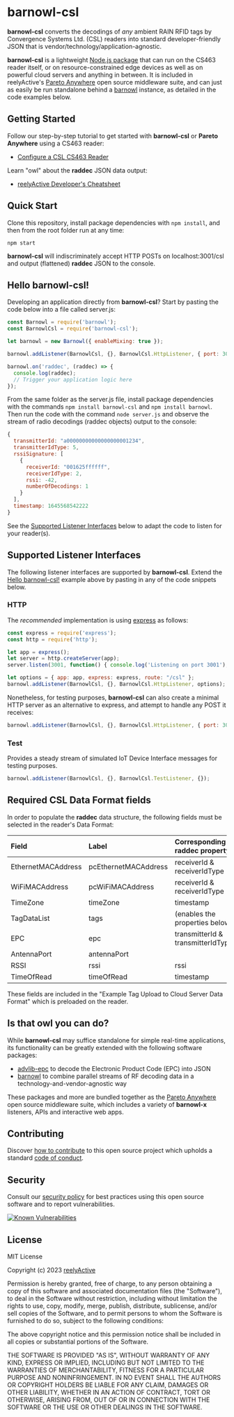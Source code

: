 barnowl-csl
===========

__barnowl-csl__ converts the decodings of _any_ ambient RAIN RFID tags by Convergence Systems Ltd. (CSL) readers into standard developer-friendly JSON that is vendor/technology/application-agnostic.

__barnowl-csl__ is a lightweight [Node.js package](https://www.npmjs.com/package/barnowl-impinj) that can run on the CS463 reader itself, or on resource-constrained edge devices as well as on powerful cloud servers and anything in between.  It is included in reelyActive's [Pareto Anywhere](https://www.reelyactive.com/pareto/anywhere/) open source middleware suite, and can just as easily be run standalone behind a [barnowl](https://github.com/reelyactive/barnowl) instance, as detailed in the code examples below.


Getting Started
---------------

Follow our step-by-step tutorial to get started with __barnowl-csl__ or __Pareto Anywhere__ using a CS463 reader:
- [Configure a CSL CS463 Reader](https://reelyactive.github.io/diy/csl-cs463-config/)

Learn "owl" about the __raddec__ JSON data output:
-  [reelyActive Developer's Cheatsheet](https://reelyactive.github.io/diy/cheatsheet/)


Quick Start
-----------

Clone this repository, install package dependencies with `npm install`, and then from the root folder run at any time:

    npm start

__barnowl-csl__ will indiscriminately accept HTTP POSTs on localhost:3001/csl and output (flattened) __raddec__ JSON to the console.


Hello barnowl-csl!
------------------

Developing an application directly from __barnowl-csl__?  Start by pasting the code below into a file called server.js:

```javascript
const Barnowl = require('barnowl');
const BarnowlCsl = require('barnowl-csl');

let barnowl = new Barnowl({ enableMixing: true });

barnowl.addListener(BarnowlCsl, {}, BarnowlCsl.HttpListener, { port: 3001 });

barnowl.on('raddec', (raddec) => {
  console.log(raddec);
  // Trigger your application logic here
});
```

From the same folder as the server.js file, install package dependencies with the commands `npm install barnowl-csl` and `npm install barnowl`.  Then run the code with the command `node server.js` and observe the stream of radio decodings (raddec objects) output to the console:

```javascript
{
  transmitterId: "a00000000000000000001234",
  transmitterIdType: 5,
  rssiSignature: [
    {
      receiverId: "001625ffffff",
      receiverIdType: 2,
      rssi: -42,
      numberOfDecodings: 1
    }
  ],
  timestamp: 1645568542222
}
```

See the [Supported Listener Interfaces](#supported-listener-interfaces) below to adapt the code to listen for your reader(s).


Supported Listener Interfaces
-----------------------------

The following listener interfaces are supported by __barnowl-csl__.  Extend the [Hello barnowl-csl!](#hello-barnowl-csl) example above by pasting in any of the code snippets below.

### HTTP

The _recommended_ implementation is using [express](https://expressjs.com/) as follows:

```javascript
const express = require('express');
const http = require('http');

let app = express();
let server = http.createServer(app);
server.listen(3001, function() { console.log('Listening on port 3001'); });

let options = { app: app, express: express, route: "/csl" }; 
barnowl.addListener(BarnowlCsl, {}, BarnowlCsl.HttpListener, options);
```

Nonetheless, for testing purposes, __barnowl-csl__ can also create a minimal HTTP server as an alternative to express, and attempt to handle any POST it receives:

```javascript
barnowl.addListener(BarnowlCsl, {}, BarnowlCsl.HttpListener, { port: 3001 });
```

### Test

Provides a steady stream of simulated IoT Device Interface messages for testing purposes.

```javascript
barnowl.addListener(BarnowlCsl, {}, BarnowlCsl.TestListener, {});
```


Required CSL Data Format fields
-------------------------------

In order to populate the __raddec__ data structure, the following fields must be selected in the reader's Data Format:

| Field              | Label                | Corresponding raddec property   | 
|:-------------------|:---------------------|:--------------------------------|
| EthernetMACAddress | pcEthernetMACAddress | receiverId & receiverIdType     |
| WiFiMACAddress     | pcWiFiMACAddress     | receiverId & receiverIdType     |
| TimeZone           | timeZone             | timestamp                       |
| TagDataList        | tags                 | (enables the properties below)  |
| EPC                | epc                  | transmitterId & transmitterIdType |
| AntennaPort        | antennaPort          |                                 |
| RSSI               | rssi                 | rssi                            |
| TimeOfRead         | timeOfRead           | timestamp                       |

These fields are included in the "Example Tag Upload to Cloud Server Data Format" which is preloaded on the reader.


Is that owl you can do?
-----------------------

While __barnowl-csl__ may suffice standalone for simple real-time applications, its functionality can be greatly extended with the following software packages:
- [advlib-epc](https://github.com/reelyactive/advlib-epc) to decode the Electronic Product Code (EPC) into JSON
- [barnowl](https://github.com/reelyactive/barnowl) to combine parallel streams of RF decoding data in a technology-and-vendor-agnostic way

These packages and more are bundled together as the [Pareto Anywhere](https://www.reelyactive.com/pareto/anywhere) open source middleware suite, which includes a variety of __barnowl-x__ listeners, APIs and interactive web apps.


Contributing
------------

Discover [how to contribute](CONTRIBUTING.md) to this open source project which upholds a standard [code of conduct](CODE_OF_CONDUCT.md).


Security
--------

Consult our [security policy](SECURITY.md) for best practices using this open source software and to report vulnerabilities.

[![Known Vulnerabilities](https://snyk.io/test/github/reelyactive/barnowl-csl/badge.svg)](https://snyk.io/test/github/reelyactive/barnowl-csl)


License
-------

MIT License

Copyright (c) 2023 [reelyActive](https://www.reelyactive.com)

Permission is hereby granted, free of charge, to any person obtaining a copy of this software and associated documentation files (the "Software"), to deal in the Software without restriction, including without limitation the rights to use, copy, modify, merge, publish, distribute, sublicense, and/or sell copies of the Software, and to permit persons to whom the Software is furnished to do so, subject to the following conditions:

The above copyright notice and this permission notice shall be included in all copies or substantial portions of the Software.

THE SOFTWARE IS PROVIDED "AS IS", WITHOUT WARRANTY OF ANY KIND, EXPRESS OR 
IMPLIED, INCLUDING BUT NOT LIMITED TO THE WARRANTIES OF MERCHANTABILITY, 
FITNESS FOR A PARTICULAR PURPOSE AND NONINFRINGEMENT. IN NO EVENT SHALL THE 
AUTHORS OR COPYRIGHT HOLDERS BE LIABLE FOR ANY CLAIM, DAMAGES OR OTHER 
LIABILITY, WHETHER IN AN ACTION OF CONTRACT, TORT OR OTHERWISE, ARISING FROM, 
OUT OF OR IN CONNECTION WITH THE SOFTWARE OR THE USE OR OTHER DEALINGS IN 
THE SOFTWARE.
